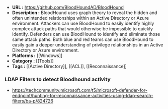- **URL :** https://github.com/BloodHoundAD/BloodHound
- **Description :** BloodHound uses graph theory to reveal the hidden and often unintended relationships within an Active Directory or Azure environment. Attackers can use BloodHound to easily identify highly complex attack paths that would otherwise be impossible to quickly identify. Defenders can use BloodHound to identify and eliminate those same attack paths. Both blue and red teams can use BloodHound to easily gain a deeper understanding of privilege relationships in an Active Directory or Azure environment.
- **Platforms :** [[Windows]]
- **Category :** [[Tools]]
- **Tags :** [[Active Directory]], [[ACL]], [[Reconnaissance]]

### LDAP Filters to detect Bloodhound activity
- https://techcommunity.microsoft.com/t5/microsoft-defender-for-endpoint/hunting-for-reconnaissance-activities-using-ldap-search-filters/ba-p/824726